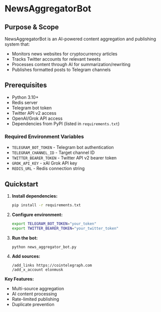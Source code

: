 # NewsAggregatorBot

## Purpose & Scope
NewsAggregatorBot is an AI-powered content aggregation and publishing system that:
- Monitors news websites for cryptocurrency articles
- Tracks Twitter accounts for relevant tweets
- Processes content through AI for summarization/rewriting
- Publishes formatted posts to Telegram channels

## Prerequisites
- Python 3.10+
- Redis server
- Telegram bot token
- Twitter API v2 access
- OpenAI/Grok API access
- Dependencies from PyPI (listed in `requirements.txt`)

### Required Environment Variables
- `TELEGRAM_BOT_TOKEN` - Telegram bot authentication
- `TELEGRAM_CHANNEL_ID` - Target channel ID
- `TWITTER_BEARER_TOKEN` - Twitter API v2 bearer token
- `GROK_API_KEY` - xAI Grok API key
- `REDIS_URL` - Redis connection string

## Quickstart
1. **Install dependencies:**
   ```bash
   pip install -r requirements.txt
   ```

2. **Configure environment:**
   ```bash
   export TELEGRAM_BOT_TOKEN="your_token"
   export TWITTER_BEARER_TOKEN="your_twitter_token"
   ```

3. **Run the bot:**
   ```bash
   python news_aggregator_bot.py
   ```

4. **Add sources:**
   ```
   /add_links https://cointelegraph.com
   /add_x_account elonmusk
   ```

**Key Features:**
- Multi-source aggregation
- AI content processing
- Rate-limited publishing
- Duplicate prevention
